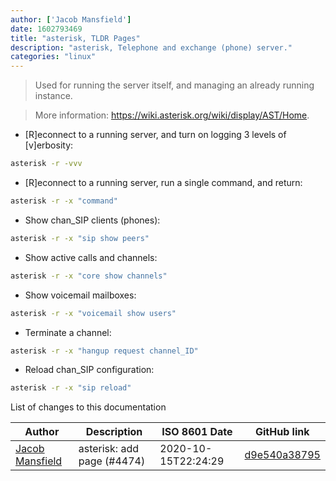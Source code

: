```yaml
---
author: ['Jacob Mansfield']
date: 1602793469
title: "asterisk, TLDR Pages"
description: "asterisk, Telephone and exchange (phone) server."
categories: "linux"
---
```

> Used for running the server itself, and managing an already running instance.

> More information: <https://wiki.asterisk.org/wiki/display/AST/Home>.

- [R]econnect to a running server, and turn on logging 3 levels of [v]erbosity:

```bash
asterisk -r -vvv
```

- [R]econnect to a running server, run a single command, and return:

```bash
asterisk -r -x "command"
```

- Show chan_SIP clients (phones):

```bash
asterisk -r -x "sip show peers"
```

- Show active calls and channels:

```bash
asterisk -r -x "core show channels"
```

- Show voicemail mailboxes:

```bash
asterisk -r -x "voicemail show users"
```

- Terminate a channel:

```bash
asterisk -r -x "hangup request channel_ID"
```

- Reload chan_SIP configuration:

```bash
asterisk -r -x "sip reload"
```
List of changes to this documentation


Author | Description | ISO 8601 Date | GitHub link
------|-----|-----|-----
[Jacob Mansfield](mailto:cyberjacob@gmail.com) | asterisk: add page (#4474) | 2020-10-15T22:24:29 | [d9e540a38795](https://github.com/tldr-pages/tldr/commit/d9e540a387955aca24bbaffd3a4633c8a12d4ddd)

